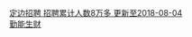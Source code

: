   
[定边招聘 招聘累计人数8万多 更新至2018-08-04](http://www.dianyue.me/archives/205/4j0wqo7s74xktby3/)  
[勤能生财](http://www.dianyue.me/archives/132/2dl75kjrixzvs8o1/)